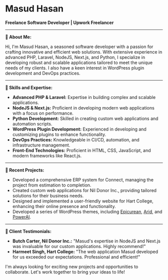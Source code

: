 # Masud Hasan

**Freelance Software Developer | Upwork Freelancer**

---

**👋 About Me:**

Hi, I'm Masud Hasan, a seasoned software developer with a passion for crafting innovative and efficient web solutions. With extensive experience in advanced PHP, Laravel, NodeJS, Next.js, and Python, I specialize in developing robust and scalable applications tailored to meet the unique needs of my clients. I also have a keen interest in WordPress plugin development and DevOps practices.

---

**💼 Skills and Expertise:**
- **Advanced PHP & Laravel:** Expertise in building complex and scalable applications.
- **NodeJS & Next.js:** Proficient in developing modern web applications with a focus on performance.
- **Python Development:** Skilled in creating custom web applications and automation scripts.
- **WordPress Plugin Development:** Experienced in developing and customizing plugins to enhance functionality.
- **DevOps Practices:** Knowledgeable in CI/CD, automation, and infrastructure management.
- **Front-End Technologies:** Proficient in HTML, CSS, JavaScript, and modern frameworks like React.js.

---

**🚀 Recent Projects:**
- Developed a comprehensive ERP system for Connect, managing the project from estimation to completion.
- Created custom web applications for Nil Donor Inc., providing tailored solutions for their business needs.
- Designed and implemented a user-friendly website for Hart College, enhancing their online presence and functionality.
- Developed a series of WordPress themes, including [Epicurean](https://demo.wprealizer.com/epicurean/), [Arid](https://demo.wprealizer.com/arid/), and [PowerAI](https://demo.wprealizer.com/powerai/).

---

**🌟 Client Testimonials:**
- **Butch Carter, Nil Donor Inc.:** "Masud's expertise in NodeJS and Next.js was invaluable for our custom applications. Highly recommend!"
- **Harmeet Singh, Hart College:** "The web application Masud developed for us exceeded our expectations. Professional and efficient!"

I'm always looking for exciting new projects and opportunities to collaborate. Let's work together to bring your ideas to life!

